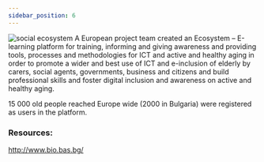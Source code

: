 ```yaml
---
sidebar_position: 6
---
```

![social ecosystem](/./../static/img/png/social_ecosystem.png)
A European project team created an Ecosystem – E-learning platform for training, informing and giving awareness and providing tools, processes and methodologies for ICT and active and healthy aging in order to promote a wider and best use of ICT and e-inclusion of elderly by carers, social agents, governments, business and citizens and build professional skills and foster digital inclusion and awareness on active and healthy aging.

15 000 old people reached Europe wide (2000 in Bulgaria) were registered as users in the platform.
### Resources:

 http://www.bio.bas.bg/ 